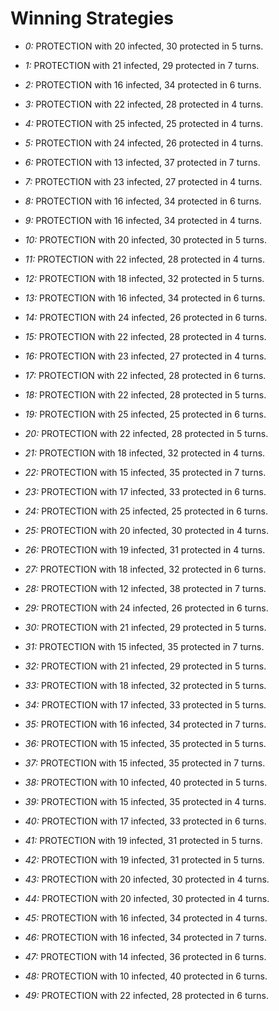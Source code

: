 # Winning Strategies

* _0:_ PROTECTION with 20 infected, 30 protected in 5 turns.


* _1:_ PROTECTION with 21 infected, 29 protected in 7 turns.


* _2:_ PROTECTION with 16 infected, 34 protected in 6 turns.


* _3:_ PROTECTION with 22 infected, 28 protected in 4 turns.


* _4:_ PROTECTION with 25 infected, 25 protected in 4 turns.


* _5:_ PROTECTION with 24 infected, 26 protected in 4 turns.


* _6:_ PROTECTION with 13 infected, 37 protected in 7 turns.


* _7:_ PROTECTION with 23 infected, 27 protected in 4 turns.


* _8:_ PROTECTION with 16 infected, 34 protected in 6 turns.


* _9:_ PROTECTION with 16 infected, 34 protected in 4 turns.


* _10:_ PROTECTION with 20 infected, 30 protected in 5 turns.


* _11:_ PROTECTION with 22 infected, 28 protected in 4 turns.


* _12:_ PROTECTION with 18 infected, 32 protected in 5 turns.


* _13:_ PROTECTION with 16 infected, 34 protected in 6 turns.


* _14:_ PROTECTION with 24 infected, 26 protected in 6 turns.


* _15:_ PROTECTION with 22 infected, 28 protected in 4 turns.


* _16:_ PROTECTION with 23 infected, 27 protected in 4 turns.


* _17:_ PROTECTION with 22 infected, 28 protected in 6 turns.


* _18:_ PROTECTION with 22 infected, 28 protected in 5 turns.


* _19:_ PROTECTION with 25 infected, 25 protected in 6 turns.


* _20:_ PROTECTION with 22 infected, 28 protected in 5 turns.


* _21:_ PROTECTION with 18 infected, 32 protected in 4 turns.


* _22:_ PROTECTION with 15 infected, 35 protected in 7 turns.


* _23:_ PROTECTION with 17 infected, 33 protected in 6 turns.


* _24:_ PROTECTION with 25 infected, 25 protected in 6 turns.


* _25:_ PROTECTION with 20 infected, 30 protected in 4 turns.


* _26:_ PROTECTION with 19 infected, 31 protected in 4 turns.


* _27:_ PROTECTION with 18 infected, 32 protected in 6 turns.


* _28:_ PROTECTION with 12 infected, 38 protected in 7 turns.


* _29:_ PROTECTION with 24 infected, 26 protected in 6 turns.


* _30:_ PROTECTION with 21 infected, 29 protected in 5 turns.


* _31:_ PROTECTION with 15 infected, 35 protected in 7 turns.


* _32:_ PROTECTION with 21 infected, 29 protected in 5 turns.


* _33:_ PROTECTION with 18 infected, 32 protected in 5 turns.


* _34:_ PROTECTION with 17 infected, 33 protected in 5 turns.


* _35:_ PROTECTION with 16 infected, 34 protected in 7 turns.


* _36:_ PROTECTION with 15 infected, 35 protected in 5 turns.


* _37:_ PROTECTION with 15 infected, 35 protected in 7 turns.


* _38:_ PROTECTION with 10 infected, 40 protected in 5 turns.


* _39:_ PROTECTION with 15 infected, 35 protected in 4 turns.


* _40:_ PROTECTION with 17 infected, 33 protected in 6 turns.


* _41:_ PROTECTION with 19 infected, 31 protected in 5 turns.


* _42:_ PROTECTION with 19 infected, 31 protected in 5 turns.


* _43:_ PROTECTION with 20 infected, 30 protected in 4 turns.


* _44:_ PROTECTION with 20 infected, 30 protected in 4 turns.


* _45:_ PROTECTION with 16 infected, 34 protected in 4 turns.


* _46:_ PROTECTION with 16 infected, 34 protected in 7 turns.


* _47:_ PROTECTION with 14 infected, 36 protected in 6 turns.


* _48:_ PROTECTION with 10 infected, 40 protected in 6 turns.


* _49:_ PROTECTION with 22 infected, 28 protected in 6 turns.


